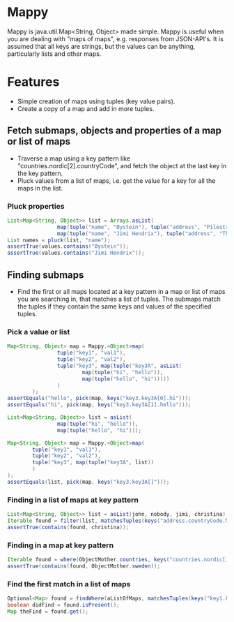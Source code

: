 Mappy
=====

Mappy is java.util.Map<String, Object> made simple. Mappy is useful when you are dealing with "maps of maps", e.g.
responses from JSON-API's. It is assumed that all keys are strings, but the values can be anything, particularly lists and other maps.

# Features
- Simple creation of maps using tuples (key value pairs).
- Create a copy of a map and add in more tuples.

## Fetch submaps, objects and properties of a map or list of maps
- Traverse a map using a key pattern like "countries.nordic[2].countryCode", and fetch the object at the last key in the key pattern.
- Pluck values from a list of maps, i.e. get the value for a key for all the maps in the list.

### Pluck properties

```java
List<Map<String, Object>> list = Arrays.asList(
                map(tuple("name", "Øystein"), tuple("address", "Pilestredet")),
                map(tuple("name", "Jimi Hendrix"), tuple("address", "The moon")));
List names = pluck(list, "name");
assertTrue(values.contains("Øystein"));
assertTrue(values.contains("Jimi Hendrix"));
```

## Finding submaps
- Find the first or all maps located at a key pattern in a map or list of maps you are searching in, that
matches a list of tuples. The submaps match the tuples if they contain the same keys and values of the specified tuples.

### Pick a value or list

```java
Map<String, Object> map = Mappy.<Object>map(
                tuple("key1", "val1"),
                tuple("key2", "val2"),
                tuple("key3", map(tuple("key3A", asList(
                        map(tuple("hi", "hello")),
                        map(tuple("hello", "hi")))))
                )
        );
assertEquals("hello", pick(map, keys("key3.key3A[0].hi")));
assertEquals("hi", pick(map, keys("key3.key3A[1].hello")));
```

```java
List<Map<String, Object>> list = asList(
                map(tuple("hi", "hello")),
                map(tuple("hello", "hi")));

Map<String, Object> map = Mappy.<Object>map(
        tuple("key1", "val1"),
        tuple("key2", "val2"),
        tuple("key3", map(tuple("key3A", list))
        )
);
assertEquals(list, pick(map, keys("key3.key3A[]")));
```

### Finding in a list of maps at key pattern

```java
List<Map<String, Object>> list = asList(john, nobody, jimi, christina);
Iterable found = filter(list, matchesTuples(keys("address.countryCode.NO"), tuple("street", "12A End of the road")));
assertTrue(contains(found, christina));
```

### Finding in a map at key pattern

```java
Iterable found = where(ObjectMother.countries, keys("countries.nordic[]"), tuple("countryCode", "SE"));
assertTrue(contains(found, ObjectMother.sweden));
```

### Find the first match in a list of maps

```java
Optional<Map> found = findWhere(aListOfMaps, matchesTuples(keys("key1.key2.listKey[2].key4), tuple("name", "Jimi")));
boolean didFind = found.isPresent();
Map theFind = found.get();
```
